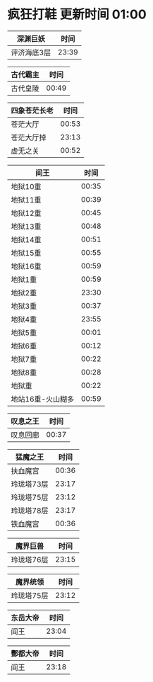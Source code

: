 # 疯狂打鞋 更新时间 01:00

| 深渊巨妖   | 时间    |
|--------|-------|
| 评济海底3层 | 23:39 |

| 古代霸主   | 时间    |
|--------|-------|
| 古代皇陵 | 00:49 |

| 四象苍茫长老   | 时间    |
|--------|-------|
| 苍茫大厅 | 00:53 |
| 苍茫大厅掉 | 23:13 |
| 虚无之关 | 00:52 |

| 间王   | 时间    |
|--------|-------|
| 地狱10重 | 00:35 |
| 地狱11重 | 00:39 |
| 地狱12重 | 00:45 |
| 地狱13重 | 00:48 |
| 地狱14重 | 00:51 |
| 地狱15重 | 00:55 |
| 地狱16重 | 00:59 |
| 地狱1重 | 00:59 |
| 地狱2重 | 23:30 |
| 地狱3重 | 00:37 |
| 地狱4重 | 23:55 |
| 地狱5重 | 00:01 |
| 地狱6重 | 00:12 |
| 地狱7重 | 00:22 |
| 地狱8重 | 00:28 |
| 地狱重 | 00:22 |
| 地站16重-火山糊多 | 00:59 |

| 叹息之王   | 时间    |
|--------|-------|
| 叹息回廊 | 00:37 |

| 猛魔之王   | 时间    |
|--------|-------|
| 扶血魔宫 | 00:36 |
| 玲珑塔73层 | 23:17 |
| 玲珑塔75层 | 23:12 |
| 玲珑塔78层 | 23:17 |
| 铁血魔宫 | 00:36 |

| 魔界巨兽   | 时间    |
|--------|-------|
| 玲珑塔76层 | 23:15 |

| 魔界统领   | 时间    |
|--------|-------|
| 玲珑塔75层 | 23:12 |

| 东岳大帝   | 时间    |
|--------|-------|
| 阎王 | 23:04 |

| 酆都大帝   | 时间    |
|--------|-------|
| 阎王 | 23:18 |